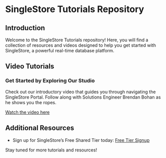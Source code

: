 # SingleStore Tutorials Repository

## Introduction
Welcome to the SingleStore Tutorials repository! Here, you will find a collection of resources and videos designed to help you get started with SingleStore, a powerful real-time database platform.

## Video Tutorials

### Get Started by Exploring Our Studio
Check out our introductory video that guides you through navigating the SingleStore Portal. Follow along with Solutions Engineer Brendan Bohan as he shows you the ropes. 

[Watch the video here](https://www.youtube.com/watch?v=AGYzxHadOqw?utm_source=brendan&utm_medium=other&utm_campaign=helios&utm_content=brendan-portal-tour)

## Additional Resources
- Sign up for SingleStore’s Free Shared Tier today: [Free Tier Signup](https://bit.ly/singlestore-free-tier)

Stay tuned for more tutorials and resources!
